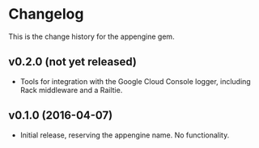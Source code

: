 # Changelog

This is the change history for the appengine gem.

## v0.2.0 (not yet released)

*   Tools for integration with the Google Cloud Console logger, including
    Rack middleware and a Railtie.

## v0.1.0 (2016-04-07)

*   Initial release, reserving the appengine name. No functionality.
